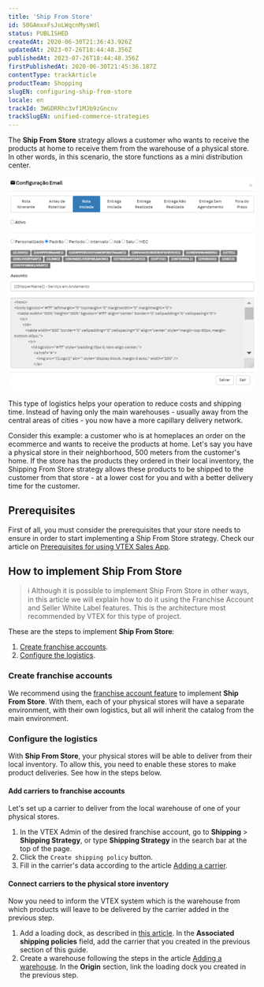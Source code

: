 ```yaml
---
title: 'Ship From Store'
id: 50GAmxxFsJoLWqcnMysWdl
status: PUBLISHED
createdAt: 2020-06-30T21:36:43.926Z
updatedAt: 2023-07-26T18:44:48.356Z
publishedAt: 2023-07-26T18:44:48.356Z
firstPublishedAt: 2020-06-30T21:45:36.187Z
contentType: trackArticle
productTeam: Shopping
slugEN: configuring-ship-from-store
locale: en
trackId: 3WGDRRhc3vf1MJb9zGncnv
trackSlugEN: unified-commerce-strategies
---
```


The **Ship From Store** strategy allows a customer who wants to receive the products at home to receive them from the warehouse of a physical store. In other words, in this scenario, the store functions as a mini distribution center.

![35. Setting up Shipping From Store - 1](https://raw.githubusercontent.com/vtexdocs/help-center-content/refs/heads/main/_1.png)

This type of logistics helps your operation to reduce costs and shipping time. Instead of having only the main warehouses - usually away from the central areas of cities - you now have a more capillary delivery network.

Consider this example: a customer who is at homeplaces an order on the ecommerce and wants to receive the products at home. Let's say you have a physical store in their neighborhood, 500 meters from the customer's home. If the store has the products they ordered in their local inventory, the Shipping From Store strategy allows these products to be shipped to the customer from that store - at a lower cost for you and with a better delivery time for the customer.

## Prerequisites

First of all, you must consider the prerequisites that your store needs to ensure in order to start implementing a Ship From Store strategy. Check our article on [Prerequisites for using VTEX Sales App](https://help.vtex.com/en/tracks/instore-getting-started-and-setting-up--zav76TFEZlAjnyBVL5tRc/1wtAanSRA3g2316dw7bw8u "Prerequisites for using VTEX Sales App").

## How to implement Ship From Store

>ℹ️ Although it is possible to implement Ship From Store in other ways, in this article we will explain how to do it using the Franchise Account and Seller White Label features. This is the architecture most recommended by VTEX for this type of project.

These are the steps to implement __Ship From Store__:

1. [Create franchise accounts](#create-franchise-accounts).
2. [Configure the logistics](#configure-the-logistics).

### Create franchise accounts

We recommend using the [franchise account feature](https://help.vtex.com/en/tracks/instore-getting-started-and-setting-up--zav76TFEZlAjnyBVL5tRc/eujH0id9Y4WJjjmdazUKd) to implement __Ship From Store__. With them, each of your physical stores will have a separate environment, with their own logistics, but all will inherit the catalog from the main environment.

### Configure the logistics

With __Ship From Store__, your physical stores will be able to deliver from their local inventory. To allow this, you need to enable these stores to make product deliveries. See how in the steps below.

#### Add carriers to franchise accounts

Let's set up a carrier to deliver from the local warehouse of one of your physical stores.

1. In the VTEX Admin of the desired franchise account, go to **Shipping** > __Shipping Strategy__, or type __Shipping Strategy__ in the search bar at the top of the page.
2. Click the `Create shipping policy` button.
3. Fill in the carrier's data according to the article [Adding a carrier](https://help.vtex.com/en/tutorial/cadastrar-transportadora--tutorials_140).

#### Connect carriers to the physical store inventory

Now you need to inform the VTEX system which is the warehouse from which products will leave to be delivered by the carrier added in the previous step.

1. Add a loading dock, as described in [this article](https://help.vtex.com/en/tutorial/como-cadastrar-doca--7K3FultD8I2cuuA6iyGEiW?locale=en). In the __Associated shipping policies__ field, add the carrier that you created in the previous section of this guide.
2. Create a warehouse following the steps in the article [Adding a warehouse](https://help.vtex.com/en/tutorial/geristar-estoque--tutorials_137). In the __Origin__ section, link the loading dock you created in the previous step.
